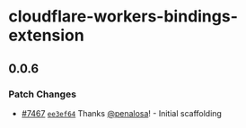 # cloudflare-workers-bindings-extension

## 0.0.6

### Patch Changes

- [#7467](https://github.com/cloudflare/workers-sdk/pull/7467) [`ee3ef64`](https://github.com/cloudflare/workers-sdk/commit/ee3ef64149380d306377b5bda9b34ff7e60a3035) Thanks [@penalosa](https://github.com/penalosa)! - Initial scaffolding
